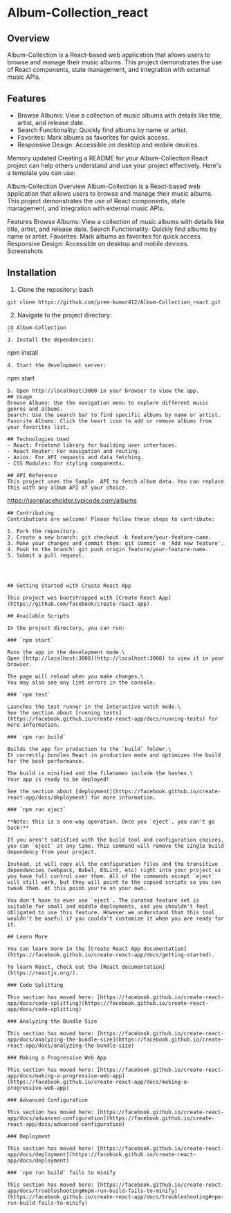 # Album-Collection_react

## Overview
Album-Collection is a React-based web application that allows users to browse and manage their music albums. This project demonstrates the use of React components, state management, and integration with external music APIs.

## Features
- Browse Albums: View a collection of music albums with details like title, artist, and release date.
- Search Functionality: Quickly find albums by name or artist.
- Favorites: Mark albums as favorites for quick access.
- Responsive Design: Accessible on desktop and mobile devices.


Memory updated
Creating a README for your Album-Collection React project can help others understand and use your project effectively. Here's a template you can use:

Album-Collection
Overview
Album-Collection is a React-based web application that allows users to browse and manage their music albums. This project demonstrates the use of React components, state management, and integration with external music APIs.

Features
Browse Albums: View a collection of music albums with details like title, artist, and release date.
Search Functionality: Quickly find albums by name or artist.
Favorites: Mark albums as favorites for quick access.
Responsive Design: Accessible on desktop and mobile devices.
Screenshots


## Installation
1. Clone the repository:
bash
```
git clone https://github.com/prem-kumar412/Album-Collection_react.git
```
2. Navigate to the project directory:

```
cd Album-Collection
``
3. Install the dependencies:

```
npm install
```
4. Start the development server:
```
npm start
```
5. Open http://localhost:3000 in your browser to view the app.
## Usage
Browse Albums: Use the navigation menu to explore different music genres and albums.
Search: Use the search bar to find specific albums by name or artist.
Favorite Albums: Click the heart icon to add or remove albums from your favorites list.

## Technologies Used
- React: Frontend library for building user interfaces.
- React Router: For navigation and routing.
- Axios: For API requests and data fetching.
- CSS Modules: For styling components.

## API Reference
This project uses the Sample  API to fetch album data. You can replace this with any album API of your choice.
```
https://jsonplaceholder.typicode.com/albums
```
## Contributing
Contributions are welcome! Please follow these steps to contribute:

1. Fork the repository.
2. Create a new branch: git checkout -b feature/your-feature-name.
3. Make your changes and commit them: git commit -m 'Add new feature'.
4. Push to the branch: git push origin feature/your-feature-name.
5. Submit a pull request.




## Getting Started with Create React App

This project was bootstrapped with [Create React App](https://github.com/facebook/create-react-app).

## Available Scripts

In the project directory, you can run:

### `npm start`

Runs the app in the development mode.\
Open [http://localhost:3000](http://localhost:3000) to view it in your browser.

The page will reload when you make changes.\
You may also see any lint errors in the console.

### `npm test`

Launches the test runner in the interactive watch mode.\
See the section about [running tests](https://facebook.github.io/create-react-app/docs/running-tests) for more information.

### `npm run build`

Builds the app for production to the `build` folder.\
It correctly bundles React in production mode and optimizes the build for the best performance.

The build is minified and the filenames include the hashes.\
Your app is ready to be deployed!

See the section about [deployment](https://facebook.github.io/create-react-app/docs/deployment) for more information.

### `npm run eject`

**Note: this is a one-way operation. Once you `eject`, you can't go back!**

If you aren't satisfied with the build tool and configuration choices, you can `eject` at any time. This command will remove the single build dependency from your project.

Instead, it will copy all the configuration files and the transitive dependencies (webpack, Babel, ESLint, etc) right into your project so you have full control over them. All of the commands except `eject` will still work, but they will point to the copied scripts so you can tweak them. At this point you're on your own.

You don't have to ever use `eject`. The curated feature set is suitable for small and middle deployments, and you shouldn't feel obligated to use this feature. However we understand that this tool wouldn't be useful if you couldn't customize it when you are ready for it.

## Learn More

You can learn more in the [Create React App documentation](https://facebook.github.io/create-react-app/docs/getting-started).

To learn React, check out the [React documentation](https://reactjs.org/).

### Code Splitting

This section has moved here: [https://facebook.github.io/create-react-app/docs/code-splitting](https://facebook.github.io/create-react-app/docs/code-splitting)

### Analyzing the Bundle Size

This section has moved here: [https://facebook.github.io/create-react-app/docs/analyzing-the-bundle-size](https://facebook.github.io/create-react-app/docs/analyzing-the-bundle-size)

### Making a Progressive Web App

This section has moved here: [https://facebook.github.io/create-react-app/docs/making-a-progressive-web-app](https://facebook.github.io/create-react-app/docs/making-a-progressive-web-app)

### Advanced Configuration

This section has moved here: [https://facebook.github.io/create-react-app/docs/advanced-configuration](https://facebook.github.io/create-react-app/docs/advanced-configuration)

### Deployment

This section has moved here: [https://facebook.github.io/create-react-app/docs/deployment](https://facebook.github.io/create-react-app/docs/deployment)

### `npm run build` fails to minify

This section has moved here: [https://facebook.github.io/create-react-app/docs/troubleshooting#npm-run-build-fails-to-minify](https://facebook.github.io/create-react-app/docs/troubleshooting#npm-run-build-fails-to-minify)

